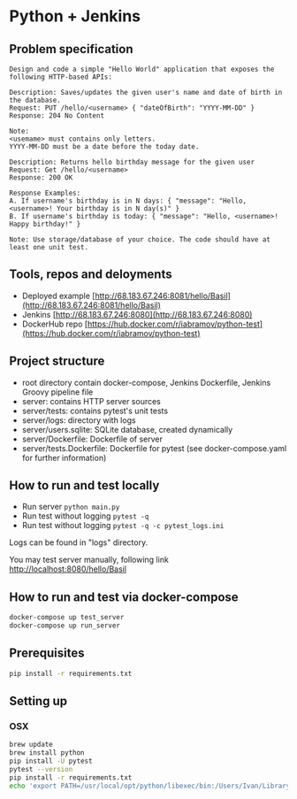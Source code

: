 # Python + Jenkins 

## Problem specification

```
Design and code a simple "Hello World" application that exposes the following HTTP-based APIs: 

Description: Saves/updates the given user's name and date of birth in the database. 
Request: PUT /hello/<username> { "dateOfBirth": "YYYY-MM-DD" }
Response: 204 No Content
 
Note:
<usemame> must contains only letters. 
YYYY-MM-DD must be a date before the today date. 

Description: Returns hello birthday message for the given user 
Request: Get /hello/<username> 
Response: 200 OK 

Response Examples: 
A. If username's birthday is in N days: { "message": "Hello, <username>! Your birthday is in N day(s)" } 
B. If username's birthday is today: { "message": "Hello, <username>! Happy birthday!" } 

Note: Use storage/database of your choice. The code should have at least one unit test. 
```

## Tools, repos and deloyments 

- Deployed example [http://68.183.67.246:8081/hello/Basil](http://68.183.67.246:8081/hello/Basil)
- Jenkins [http://68.183.67.246:8080](http://68.183.67.246:8080)
- DockerHub repo [https://hub.docker.com/r/iabramov/python-test](https://hub.docker.com/r/iabramov/python-test)

## Project structure 

- root directory contain docker-compose, Jenkins Dockerfile, Jenkins Groovy pipeline file
- server: contains HTTP server sources
- server/tests: contains pytest's unit tests
- server/logs: directory with logs
- server/users.sqlite: SQLite database, created dynamically
- server/Dockerfile: Dockerfile of server
- server/tests.Dockerfile: Dockerfile for pytest (see docker-compose.yaml for further information)

## How to run and test locally

- Run server ```python main.py``` 
- Run test without logging ```pytest -q``` 
- Run test without logging ```pytest -q -c pytest_logs.ini``` 

Logs can be found in "logs" directory.

You may test server manually, following link [http://localhost:8080/hello/Basil](http://localhost:8080/hello/Basil)

## How to run and test via docker-compose
```bash
docker-compose up test_server
docker-compose up run_server
```

## Prerequisites
```bash
pip install -r requirements.txt
```

## Setting up

### OSX
```bash
brew update
brew install python
pip install -U pytest
pytest --version
pip install -r requirements.txt
echo 'export PATH=/usr/local/opt/python/libexec/bin:/Users/Ivan/Library/Python/3.7/bin:$PATH' >> ~/.bash_profile
```
